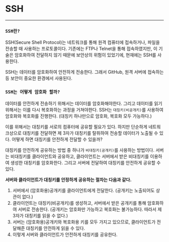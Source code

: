 # SSH

---

### `SSH란?`

SSH(Secure Shell Protocol)는 네트워크를 통해 원격 컴퓨터에 접속하거나, 파일을 전송할 때 사용하는 프로토콜이다. 기존에는 FTP나 Telnet을 통해 접속하였지만, 이 기술은 암호화하여 전달하지 않기 때문에 보안상의 위험이 있었기에, 현재에는 SSH를 사용한다.

SSH는 데이터를 암호화하여 안전하게 전송한다. 그래서 GitHub, 원격 서버에 접속하는 등 보안이 중요한 환경에서 사용된다.

### `SSH는 어떻게 암호화 할까?`

데이터를 안전하게 전송하기 위해서는 데이터를 암호화해야한다. 그리고 데이터를 읽기 위해서는 이를 다시 복호화하는 과정을 거쳐야한다. SSH는 `대칭키(비공개키)`를 사용하여 암호화와 복호화를 진행한다. (대칭키 하나만으로 암호화, 복호화 모두 가능하다.)

이를 위해서는 대칭키를 서로의 컴퓨터에 공유할 필요가 있다. 하지만 단순하게 네트워크상으로 대칭키를 전달하면 제 3자가 대칭키를 탈취하여 전송할 데이터가 노출될 수 있다. 어떻게 하면 대칭키를 안전하게 전달할 수 있을까?

대칭키를 안전하게 공유하는 방법 중 하나가 `비대칭키(공개키)`를 사용하는 방법이다. 서버는 비대칭키를 클라이언트와 공유하고, 클라이언트는 서버에서 받은 비대칭키를 이용하여 생성한 대칭키를 암호화한다. 그리고 서버에 전달하여 대칭키를 안전하게 공유할 수 있다.

**서버와 클라이언트가 대칭키를 안정하게 공유하는 절차는 다음과 같다.**

1. 서버에서 (암호화용)공개키를 클라이언트에게 전달한다.
   (공개키는 노출되어도 상관이 없다.)
2. 클라이언트는 대칭키(비공개키)를 생성하고, 서버에서 받은 공개키를 통해 암호화하여 서버로 전송한다.
   (공개키는 암호화만 가능하고 복호화는 불가능하다. 따라서 제 3자가 대칭키를 읽을 수 없다.)
3. 서버는 (암호화용)공개키와 복호화용 키를 모두 가지고 있으므로, 클라이언트가 전달해준 대칭키를 안전하게 읽을 수 있다.
4. 이렇게 서버와 클라이언트가 안전하게 대칭키를 공유한다.

